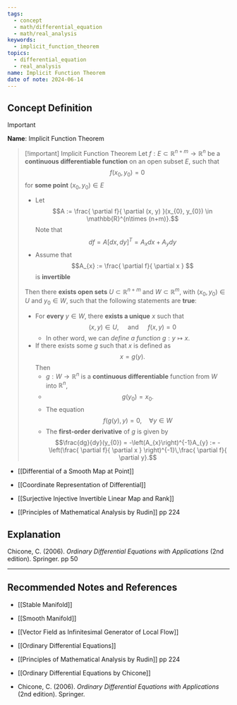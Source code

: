 ```yaml
---
tags:
  - concept
  - math/differential_equation
  - math/real_analysis
keywords:
  - implicit_function_theorem
topics:
  - differential_equation
  - real_analysis
name: Implicit Function Theorem
date of note: 2024-06-14
---
```


## Concept Definition

>[!important]
>**Name**: Implicit Function Theorem

>[!important] Implicit Function Theorem
>Let $f: E\subset \mathbb{R}^{n+m} \to \mathbb{R}^{n}$ be a **continuous differentiable function** on an open subset $E$, such that $$f(x_{0}, y_{0}) = 0$$ for **some point** $(x_{0}, y_{0})\in E$ 
>- Let $$A := \frac{ \partial f}{ \partial (x, y) }(x_{0}, y_{0})  \in \mathbb{R}^{n\times (n+m)}.$$ Note that $$df = A\left[dx, dy\right]^{T} = A_{x}dx + A_{y}dy$$
>- Assume that $$A_{x} := \frac{ \partial f}{ \partial x } $$ is **invertible**
>
>Then there **exists open sets** $U \subset \mathbb{R}^{n+m}$ and $W \subset \mathbb{R}^{m}$, with $(x_{0}, y_{0}) \in U$ and $y_{0}\in W$, such that the following statements are **true**:
>- For **every** $y\in W$,  there **exists a unique** $x$ such that $$(x,y)\in U, \quad \text{ and }\quad f(x, y) = 0$$
>	- In other word, we can *define a function* $g: y \mapsto x$.
>- If there exists some $g$ such that $x$ is defined as $$x = g(y).$$ Then 
>	- $g: W \to \mathbb{R}^{n}$ is a **continuous differentiable** function from $W$ into $\mathbb{R}^{n}$, 
>	- $$g(y_{0}) = x_{0}.$$
>	- The equation $$f(g(y), y) = 0,\quad \forall y\in W$$
>	- The **first-order derivative** of $g$ is given by $$\frac{dg}{dy}(y_{0}) = -\left(A_{x}\right)^{-1}A_{y} := -\left(\frac{ \partial f}{ \partial x } \right)^{-1}\,\frac{ \partial f}{ \partial y}.$$

- [[Differential of a Smooth Map at Point]]
- [[Coordinate Representation of Differential]]
- [[Surjective Injective Invertible Linear Map and Rank]]

- [[Principles of Mathematical Analysis by Rudin]] pp 224


## Explanation


Chicone, C. (2006). _Ordinary Differential Equations with Applications_ (2nd edition). Springer. pp 50



-----------
##  Recommended Notes and References

- [[Stable Manifold]]
- [[Smooth Manifold]]

- [[Vector Field as Infinitesimal Generator of Local Flow]]

- [[Ordinary Differential Equations]]


- [[Principles of Mathematical Analysis by Rudin]] pp 224
- [[Ordinary Differential Equations by Chicone]]
- Chicone, C. (2006). _Ordinary Differential Equations with Applications_ (2nd edition). Springer.